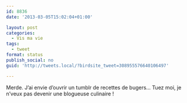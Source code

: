 ```yaml
---
id: 8836
date: '2013-03-05T15:02:04+01:00'

layout: post
categories:
  - Vis ma vie
tags:
  - tweet
format: status
publish_social: no
guid: 'http://tweets.local/?birdsite_tweet=308955576640106497'

---
```


Merde. J’ai envie d’ouvrir un tumblr de recettes de bugers… Tuez moi, je n’veux pas devenir une blogueuse culinaire !